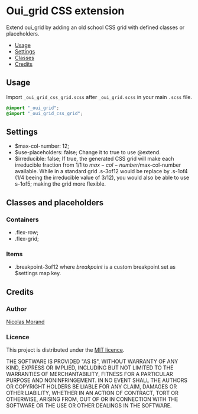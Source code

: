 # Oui_grid CSS extension

Extend oui_grid by adding an old school CSS grid with defined classes or placeholders.

* [Usage](#usage)
* [Settings](#settings)
* [Classes](#classes)
* [Credits](#credits)

## Usage

Import `_oui_grid_css_grid.scss` after `_oui_grid.scss` in your main `.scss` file.

```scss
@import "_oui_grid";
@import "_oui_grid_css_grid";
```

## Settings

* $max-col-number: 12;
* $use-placeholders: false;
Change it to true to use @extend.
* $irreducible: false;
If true, the generated CSS grid will make each irreducible fraction from 1/1 to $max-col-number/$max-col-number available.
While in a standard grid .s-3of12 would be replace by .s-1of4 (1/4 beeing the irreducible value of 3/12), you would also be able to use s-1of5; making the grid more flexible.

## Classes and placeholders

### Containers

* .flex-row;
* .flex-grid;

### Items

* .breakpoint-3of12 where _breakpoint_ is a custom breakpoint set as $settings map key.

## Credits

### Author

[Nicolas Morand](https://twitter.com/NicolasGraph)

### Licence

This project is distributed under the [MIT licence](https://opensource.org/licenses/MIT).

THE SOFTWARE IS PROVIDED "AS IS", WITHOUT WARRANTY OF ANY KIND, EXPRESS OR IMPLIED, INCLUDING BUT NOT LIMITED TO THE WARRANTIES OF MERCHANTABILITY, FITNESS FOR A PARTICULAR PURPOSE AND NONINFRINGEMENT. IN NO EVENT SHALL THE AUTHORS OR COPYRIGHT HOLDERS BE LIABLE FOR ANY CLAIM, DAMAGES OR OTHER LIABILITY, WHETHER IN AN ACTION OF CONTRACT, TORT OR OTHERWISE, ARISING FROM, OUT OF OR IN CONNECTION WITH THE SOFTWARE OR THE USE OR OTHER DEALINGS IN THE SOFTWARE.
